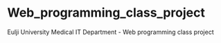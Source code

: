 # Web_programming_class_project
Eulji University Medical IT Department - Web programming class project
